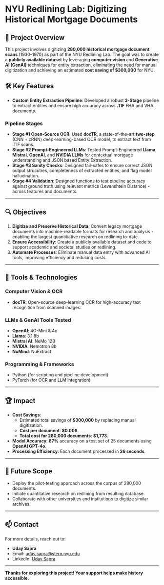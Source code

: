 
# NYU Redlining Lab: Digitizing Historical Mortgage Documents  

## 📜 Project Overview  
This project involves digitizing **280,000 historical mortgage document scans** (1930–1970) as part of the NYU Redlining Lab. The goal was to create a **publicly available dataset** by leveraging **computer vision** and **Generative AI (GenAI)** techniques for entity extraction, eliminating the need for manual digitization and achieving an estimated **cost saving of $300,000** for NYU.  

## 🛠️ Key Features  
- **Custom Entity Extraction Pipeline**: Developed a robust **3-Stage** pipeline to extract entities and ensure high accuracy across **.TIF** FHA and VHA documents.
### Pipeline Stages 
- **Stage #1 Open-Source OCR**: Used **docTR**, a state-of-the-art **two-step** (CNN + cRNN) deep-learning-based OCR model, to extract text from .TIF scans. 
- **Stage #2 Prompt-Engineered LLMs**: Tested Prompt-Engineered **Llama**, **Mistral**, **OpenAI**, and **NVIDIA LLMs** for contextual mortgage understanding and JSON based Entity Extraction. 
- **Stage #3 Sanity Checks**: Designed fail-safes to ensure correct JSON output strucutres, completeness of extracted entities, and flag model hallucination. 
- **Stage #4 Validation**: Designed functions to test pipeline accuracy against ground truth using relevant metrics (Levenshtein Distance) - across features and documents.

---

## 🔍 Objectives  
1. **Digitize and Preserve Historical Data**: Convert legacy mortgage documents into machine-readable formats for research and analysis - enabling the largest quantitiative research on redlining to-date.  
2. **Ensure Accessibility**: Create a publicly available dataset and code to support academic and societal studies on redlining.  
3. **Automate Processes**: Eliminate manual data entry with advanced AI tools, improving efficiency and reducing costs.

---

## 🔧 Tools & Technologies  
### **Computer Vision & OCR**  
- **docTR**: Open-source deep-learning OCR for high-accuracy text recognition from scanned images.  

### **LLMs & GenAI Tools Tested**  
- **OpenAI**: 4O-Mini & 4o
- **Llama**: 3.1 8b
- **Mistral AI**: NeMo 12B
- **NVIDIA**: Nemotron 8b
- **NuMind**: NuExtract

### **Programming & Frameworks**  
- Python (for scripting and pipeline development)  
- PyTorch (for OCR and LLM integration)  

---

## 🏆 Impact  


- **Cost Savings**:  
  - Estimated total savings of **$300,000** by replacing manual digitization.  
  - **Cost per document**: **$0.006**.  
  - **Total cost for 280,000 documents**: **$1,773**.  
- **Model Accuracy**: **87%** accuracy on a test set of 25 documents using **OpenAI GPT-4o**.  
- **Processing Efficiency**: Each document processed in **26 seconds**.  

---

## 🚀 Future Scope  
- Deploy the pilot-testing approach across the corpus of 280,000 documents. 
- Initiate quantitative research on redlining from resulting database. 
- Collaborate with other universities and institutions to digitize similar archives.  

---
## 📫 Contact  
For more details, reach out to:  
- **Uday Sapra**  
- Email: [uday.sapra@stern.nyu.edu](mailto:uday.sapra@stern.nyu.edu)  
- LinkedIn: [Uday Sapra](https://www.linkedin.com/in/uday-sapra/)  

---

**Thanks for exploring this project! Your support helps make history accessible.**  
